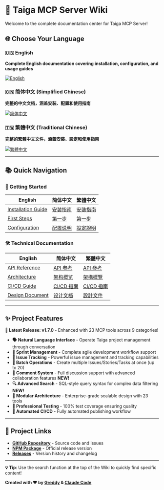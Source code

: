 # 🚀 Taiga MCP Server Wiki

Welcome to the complete documentation center for Taiga MCP Server!

## 🌐 Choose Your Language

### 🇺🇸 English
**Complete English documentation covering installation, configuration, and usage guides**

[![English](https://img.shields.io/badge/Docs-English-blue?style=for-the-badge)](Home.en)

### 🇨🇳 简体中文 (Simplified Chinese)
**完整的中文文档，涵盖安装、配置和使用指南**

[![简体中文](https://img.shields.io/badge/文档-简体中文-red?style=for-the-badge)](Home.zh-CN)

### 🇹🇼 繁體中文 (Traditional Chinese)  
**完整的繁體中文文件，涵蓋安裝、設定和使用指南**

[![繁體中文](https://img.shields.io/badge/文件-繁體中文-orange?style=for-the-badge)](Home.zh-TW)

---

## 📚 Quick Navigation

### 🎯 Getting Started
| English                                     | 简体中文                             | 繁體中文                             |
|---------------------------------------------|----------------------------------|----------------------------------|
| [Installation Guide](Installation-Guide.en) | [安装指南](Installation-Guide.zh-CN) | [安裝指南](Installation-Guide.zh-TW) |
| [First Steps](First-Steps.en)               | [第一步](First-Steps.zh-CN)         | [第一步](First-Steps.zh-TW)         |
| [Configuration](Configuration.en)           | [配置说明](Configuration.zh-CN)      | [設定說明](Configuration.zh-TW)      |

### 🛠️ Technical Documentation
| English                           | 简体中文                          | 繁體中文                          |
|-----------------------------------|-------------------------------|-------------------------------|
| [API Reference](API-Reference.en) | [API 参考](API-Reference.zh-CN) | [API 參考](API-Reference.zh-TW) |
| [Architecture](ARCHITECTURE.en)   | [架构概览](ARCHITECTURE.zh-CN)    | [架構概覽](ARCHITECTURE.zh-TW)    |
| [CI/CD Guide](CICD.en)            | [CI/CD 指南](CICD.zh-CN)        | [CI/CD 指南](CICD.zh-TW)        |
| [Design Document](DESIGN.en)      | [设计文档](DESIGN.zh-CN)               | [設計文件](DESIGN.zh-TW)               |

---

## ✨ Project Features

**🔧 Latest Release: v1.7.0** - Enhanced with 23 MCP tools across 9 categories!

- **🗣️ Natural Language Interface** - Operate Taiga project management through conversation
- **🏃 Sprint Management** - Complete agile development workflow support
- **🐛 Issue Tracking** - Powerful issue management and tracking capabilities
- **🚀 Batch Operations** - Create multiple Issues/Stories/Tasks at once (up to 20)
- **💬 Comment System** - Full discussion support with advanced collaboration features **NEW!**
- **🔍 Advanced Search** - SQL-style query syntax for complex data filtering **NEW!**
- **🔧 Modular Architecture** - Enterprise-grade scalable design with 23 tools
- **🧪 Professional Testing** - 100% test coverage ensuring quality
- **🚀 Automated CI/CD** - Fully automated publishing workflow

---

## 🔗 Project Links

- **[GitHub Repository](https://github.com/greddy7574/taigaMcpServer)** - Source code and Issues
- **[NPM Package](https://www.npmjs.com/package/taiga-mcp-server)** - Official release version
- **[Releases](https://github.com/greddy7574/taigaMcpServer/releases)** - Version history and changelog

---

**💡 Tip**: Use the search function at the top of the Wiki to quickly find specific content!

**Created with ❤️ by [Greddy](mailto:greddy7574@gmail.com) & [Claude Code](https://claude.ai/code)**
